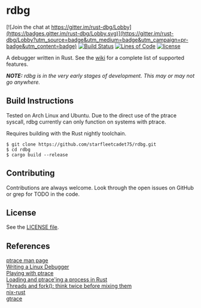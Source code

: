 # rdbg

[![Join the chat at https://gitter.im/rust-dbg/Lobby](https://badges.gitter.im/rust-dbg/Lobby.svg)](https://gitter.im/rust-dbg/Lobby?utm_source=badge&utm_medium=badge&utm_campaign=pr-badge&utm_content=badge)
[![Build Status](https://travis-ci.org/starfleetcadet75/rdbg.svg?branch=master)](https://travis-ci.org/starfleetcadet75/rdbg)
[![Lines of Code](https://tokei.rs/b1/github/starfleetcadet75/rdbg)](https://github.com/starfleetcadet75/rdbg)
[![license](https://img.shields.io/github/license/mashape/apistatus.svg?maxAge=2592000)]() 

A debugger written in Rust. See the [wiki](https://github.com/starfleetcadet75/rdbg/wiki) for a complete list of supported features.

_**NOTE:** rdbg is in the very early stages of development. This may or may not go anywhere._

## Build Instructions

Tested on Arch Linux and Ubuntu. Due to the direct use of the ptrace syscall, rdbg currently can only function on systems with ptrace.

Requires building with the Rust nightly toolchain.

```
$ git clone https://github.com/starfleetcadet75/rdbg.git
$ cd rdbg
$ cargo build --release
```

## Contributing

Contributions are always welcome. Look through the open issues on GitHub or grep for TODO in the code.

## License

See the [LICENSE file](LICENSE.md).

## References

[ptrace man page](http://man7.org/linux/man-pages/man2/ptrace.2.html)    
[Writing a Linux Debugger](https://blog.tartanllama.xyz/writing-a-linux-debugger-setup.html)    
[Playing with ptrace](https://www.linuxjournal.com/article/6100)    
[Loading and ptrace'ing a process in Rust](http://system.joekain.com/2015/07/15/rust-load-and-ptrace.html)    
[Threads and fork(): think twice before mixing them](http://www.linuxprogrammingblog.com/threads-and-fork-think-twice-before-using-them)    
[nix-rust](https://github.com/nix-rust/nix)    
[gtrace](https://github.com/geofft/gtrace)    
